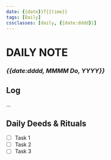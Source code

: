 ```yaml
---
date: {{date}}T{{time}}
tags: [Daily]
cssclasses: [daily, {{date:dddd}}]
---
```

# DAILY NOTE
### *{{date:dddd, MMMM Do, YYYY}}*

## Log
...

## Daily Deeds & Rituals
- [ ] Task 1
- [ ] Task 2
- [ ] Task 3